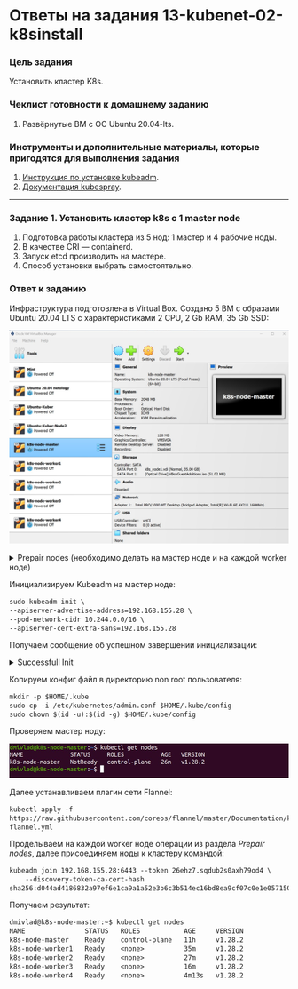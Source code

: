 # Ответы на задания 13-kubenet-02-k8sinstall

### Цель задания

Установить кластер K8s.

### Чеклист готовности к домашнему заданию

1. Развёрнутые ВМ с ОС Ubuntu 20.04-lts.


### Инструменты и дополнительные материалы, которые пригодятся для выполнения задания

1. [Инструкция по установке kubeadm](https://kubernetes.io/docs/setup/production-environment/tools/kubeadm/create-cluster-kubeadm/).
2. [Документация kubespray](https://kubespray.io/).

-----

### Задание 1. Установить кластер k8s с 1 master node

1. Подготовка работы кластера из 5 нод: 1 мастер и 4 рабочие ноды.
2. В качестве CRI — containerd.
3. Запуск etcd производить на мастере.
4. Способ установки выбрать самостоятельно.  

### Ответ к заданию    

Инфраструктура подготовлена в Virtual Box. Создано 5 ВМ с образами Ubuntu 20.04 LTS с характеристиками 2 CPU, 2 Gb RAM, 35 Gb SSD:  

![VIRBOX](assets/virbox.jpg)  

<details>
<summary>Prepair nodes (необходимо делать на мастер ноде и на каждой worker ноде)</summary>

Отключаем файл подкачки и убеждаемся в доступности порта 6443:  

![SWOFF](assets/swapoff.jpg)  

Создаем папку, согласно [инструкции](https://kubernetes.io/docs/setup/production-environment/tools/kubeadm/install-kubeadm/), и устанавливаем необходимые пакеты:  

```
sudo mkdir -p 0755 /etc/apt/keyrings
sudo apt update
sudo apt install apt-transport-https ca-certificates curl
```

Добавляем Kubernetes репозиторий, загружаем публичный ключ подписи для репозиториев пакетов Kubernetes:  

```
curl -fsSL https://packages.cloud.google.com/apt/doc/apt-key.gpg | sudo gpg --dearmor -o /etc/apt/keyrings/kubernetes-archive-keyring.gpg

echo "deb [signed-by=/etc/apt/keyrings/kubernetes-archive-keyring.gpg] https://apt.kubernetes.io/ kubernetes-xenial main" | sudo tee /etc/apt/sources.list.d/kubernetes.list
```

Устанавливаем необходимые пакеты (kubelet, kubeadm, kubectl) и закрепляем их версии:  

```
sudo apt update
sudo apt install kubelet kubeadm kubectl containerd
sudo apt-mark hold kubelet kubeadm kubectl
```

После установки имеем следующий статус Kubelet:  

![KLET](assets/klet.jpg)  

Активируем IPv4 и IPv6 Forwarding, операцию проводим под суперпользователем:  

```
modprobe br_netfilter
echo "net.ipv4.ip_forward=1" >> /etc/sysctl.conf
echo "net.bridge.bridge-nf-call-iptables=1" >> /etc/sysctl.conf
echo "net.bridge.bridge-nf-call-arptables=1" >> /etc/sysctl.conf
echo "net.bridge.bridge-nf-call-ip6tables=1" >> /etc/sysctl.conf
echo 1 > /proc/sys/net/ipv4/ip_forward
```

Проверить результат можно командой *sysctl -p /etc/sysctl.conf*

</details>

Инициализируем Kubeadm на мастер ноде:  

```
sudo kubeadm init \
--apiserver-advertise-address=192.168.155.28 \
--pod-network-cidr 10.244.0.0/16 \
--apiserver-cert-extra-sans=192.168.155.28
```

Получаем сообщение об успешном завершении инициализации:  

<details>
<summary>Successfull Init</summary>

Your Kubernetes control-plane has initialized successfully!

To start using your cluster, you need to run the following as a regular user:

  mkdir -p $HOME/.kube
  sudo cp -i /etc/kubernetes/admin.conf $HOME/.kube/config
  sudo chown $(id -u):$(id -g) $HOME/.kube/config

Alternatively, if you are the root user, you can run:

  export KUBECONFIG=/etc/kubernetes/admin.conf

You should now deploy a pod network to the cluster.
Run "kubectl apply -f [podnetwork].yaml" with one of the options listed at:
  https://kubernetes.io/docs/concepts/cluster-administration/addons/

Then you can join any number of worker nodes by running the following on each as root:

kubeadm join 192.168.155.28:6443 --token 26ehz7.sqdub2s0axh79od4 \
	--discovery-token-ca-cert-hash sha256:d044ad4186832a97ef6e1ca9a1a52e3b6c3b514ec16bd8ea9cf07c0e1e057150 

</details>  

Копируем конфиг файл в директорию non root пользователя:  

```
mkdir -p $HOME/.kube
sudo cp -i /etc/kubernetes/admin.conf $HOME/.kube/config
sudo chown $(id -u):$(id -g) $HOME/.kube/config
```

Проверяем мастер ноду:  

![CHEM](assets/chemaster.jpg)  

Далее устанавливаем плагин сети Flannel:  

```
kubectl apply -f https://raw.githubusercontent.com/coreos/flannel/master/Documentation/kube-flannel.yml
```

Проделываем на каждой worker ноде операции из раздела *Prepair nodes*, далее присоединяем ноды к кластеру командой:  

```
kubeadm join 192.168.155.28:6443 --token 26ehz7.sqdub2s0axh79od4 \
	--discovery-token-ca-cert-hash sha256:d044ad4186832a97ef6e1ca9a1a52e3b6c3b514ec16bd8ea9cf07c0e1e057150 
```

Получаем результат:  

```
dmivlad@k8s-node-master:~$ kubectl get nodes
NAME               STATUS   ROLES           AGE     VERSION
k8s-node-master    Ready    control-plane   11h     v1.28.2
k8s-node-worker1   Ready    <none>          35m     v1.28.2
k8s-node-worker2   Ready    <none>          27m     v1.28.2
k8s-node-worker3   Ready    <none>          16m     v1.28.2
k8s-node-worker4   Ready    <none>          4m13s   v1.28.2
```
